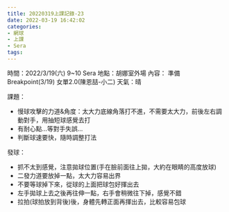 ```yaml
---
title: 20220319上課記錄-23
date: 2022-03-19 16:42:02
categories: 
- 網球
- 上課
- Sera
tags:
---
```


時間：2022/3/19(六) 9~10 Sera
地點：胡娜室外場
內容： 準備Breakpoint(3/19) 女單2.0(陳恩喆-小二)
天氣：晴

課題：
- 慢球攻擊的力道&角度：太大力底線角落打不進，不需要太大力，前後左右調動對手，用抽短球感覺去打
- 有耐心點...等對手失誤...
- 判斷球速要快，隨時調整打法

發球：
- 抓不太到感覺，注意拋球位置(手在臉前面往上拋，大約在眼睛的高度放球)
- 二發力道要放掉一點，太大力容易出界
- 不要等球掉下來，從球的上面把球包好揮出去
- 左手拋球上去之後再往伸一點，右手會稍微往下掉，感覺不錯
- 拉拍(球拍放到背後)後，身體先轉正面再揮出去，比較容易包球
